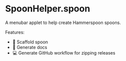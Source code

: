 # SpoonHelper.spoon

A menubar applet to help create Hammerspoon spoons.

Features:
- :hammer: Scaffold spoon
- :page_with_curl: Generate docs
- :computer: Generate GitHub workflow for zipping releases